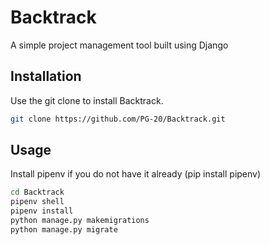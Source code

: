 # Backtrack

A simple project management tool built using Django

## Installation

Use the git clone to install Backtrack.

```bash
git clone https://github.com/PG-20/Backtrack.git
```

## Usage

Install pipenv if you do not have it already (pip install pipenv) 
```bash
cd Backtrack
pipenv shell
pipenv install
python manage.py makemigrations
python manage.py migrate
```